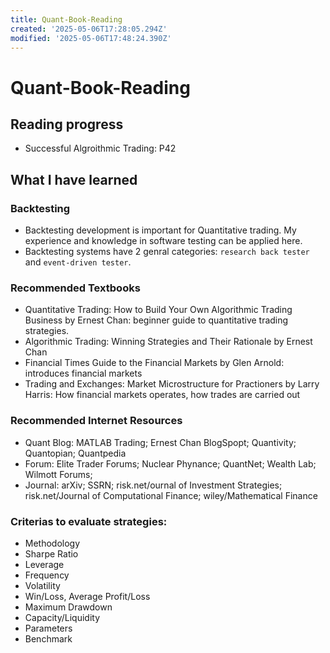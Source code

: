 ```yaml
---
title: Quant-Book-Reading
created: '2025-05-06T17:28:05.294Z'
modified: '2025-05-06T17:48:24.390Z'
---
```


# Quant-Book-Reading

## Reading progress
* Successful Algroithmic Trading: P42

## What I have learned
### Backtesting
* Backtesting development is important for Quantitative trading. My experience and knowledge in software testing can be applied here.
* Backtesting systems have 2 genral categories: `research back tester` and `event-driven tester`.
### Recommended Textbooks
* Quantitative Trading: How to Build Your Own Algorithmic Trading Business by Ernest Chan: beginner guide to quantitative trading strategies.
* Algorithmic Trading: Winning Strategies and Their Rationale by Ernest Chan
* Financial Times Guide to the Financial Markets by Glen Arnold: introduces financial markets
* Trading and Exchanges: Market Microstructure for Practioners by Larry Harris: How financial markets operates, how trades are carried out
### Recommended Internet Resources
* Quant Blog: MATLAB Trading; Ernest Chan BlogSpopt; Quantivity; Quantopian; Quantpedia
* Forum: Elite Trader Forums; Nuclear Phynance; QuantNet; Wealth Lab; Wilmott Forums; 
* Journal: arXiv; SSRN; risk.net/ournal of Investment Strategies; risk.net/Journal of Computational Finance; wiley/Mathematical Finance
### Criterias to evaluate strategies:
* Methodology
* Sharpe Ratio
* Leverage
* Frequency
* Volatility
* Win/Loss, Average Profit/Loss
* Maximum Drawdown
* Capacity/Liquidity
* Parameters
* Benchmark

